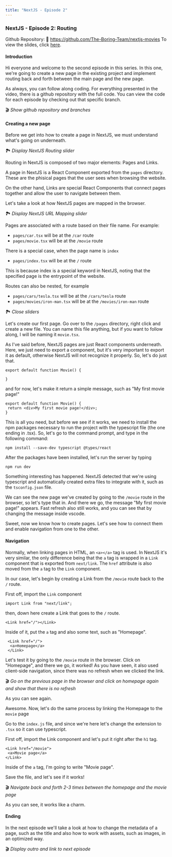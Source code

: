 ```yaml
---
title: "NextJS - Episode 2"
---
```

### NextJS - Episode 2: Routing
Github Repository: 📂 https://github.com/The-Boring-Team/nextjs-movies
To view the slides, click [here](https://www.canva.com/design/DAE2VzDbvkA/SW6FydXgCXEr2ad7EFV7FQ/view?utm_content=DAE2VzDbvkA&utm_campaign=designshare&utm_medium=link&utm_source=publishsharelink).

#### Introduction
Hi everyone and welcome to the second episode in this series. In this one, we're going to create a new page in the existing project and implement routing back and forth between the main page and the new page. 

As always, you can follow along coding. For everything presented in the video, there is a github repository with the full code. You can view the code for each episode by checking out that specific branch.

🎬 *Show github repository and branches*

#### Creating a new page
Before we get into how to create a page in NextJS, we must understand what's going on underneath.

🏞️ *Display NextJS Routing slider*

Routing in NextJS is composed of two major elements: Pages and Links.

A page in NextJS is a React Component exported from the `pages` directory. These are the phisical pages that the user sees when browsing the website.

On the other hand, Links are special React Components that connect pages together and allow the user to navigate between them.

Let's take a look at how NextJS pages are mapped in the browser.

🏞️ *Display NextJS URL Mapping slider*

Pages are associated with a route based on their file name. For example:
- `pages/car.tsx` will be at the `/car` route
- `pages/movie.tsx` will be at the `/movie` route

There is a special case, when the page name is `index`
- `pages/index.tsx` will be at the `/` route

This is because index is a special keyword in NextJS, noting that the specified page is the entrypoint of the website.

Routes can also be nested, for example
- `pages/cars/tesla.tsx` will be at the `/cars/tesla` route
- `pages/movies/iron-man.tsx` will be at the `/movies/iron-man` route

🏞️ *Close sliders*

Let's create our first page. Go over to the `/pages` directory, right click and create a new file. You can name this file anything, but if you want to follow along, I will be naming it `movie.tsx`.

As I've said before, NextJS pages are just React components underneath. Here, we just need to export a component, but it's very important to export it as default, otherwise NextJS will not recognize it properly. So, let's do just that.

```movie.tsx
export default function Movie() {

}
```

and for now, let's make it return a simple message, such as "My first movie page!"

```movie.tsx
export default function Movie() {
 return <div>My first movie page!</div>;
}
```

This is all you need, but before we see if it works, we need to install the npm packages necessary to run the project with the typescript file (the one ending in .tsx). So, let's go to the command prompt, and type in the following command:

```
npm install --save-dev typescript @types/react
```

After the packages have been installed, let's run the server by typing

```
npm run dev
```

Something interesting has happened. NextJS detected that we're using typescript and automatically created extra files to integrate with it, such as the `tsconfig.json` file.

We can see the new page we've created by going to the `/movie` route in the browser, so let's type that in. And there we go, the message "My first movie page!" appears. Fast refresh also still works, and you can see that by changing the message inside vscode.

Sweet, now we know how to create pages. Let's see how to connect them and enable navigation from one to the other.

#### Navigation
Normally, when linking pages in HTML, an `<a></a>` tag is used. In NextJS it's very similar, the only difference being that the `a` tag is wrapped in a `Link` component that is exported from `next/link`. The `href` attribute is also moved from the `a` tag to the `Link` component.

In our case, let's begin by creating a Link from the `/movie` route back to the `/` route.

First off, import the `Link` component

```movie.tsx
import Link from "next/link";
```

then, down here create a Link that goes to the `/` route.

```movie.tsx
<Link href="/"></Link>
```

Inside of it, put the `a` tag and also some text, such as "Homepage".

```movie.tsx
 <Link href="/">
  <a>Homepage</a>
 </Link>
```

Let's test it by going to the `/movie` route in the browser. Click on "Homepage", and there we go, it worked! As you have seen, it also used client-side navigation, since there was no refresh when we clicked the link.

🎬 *Go on the previous page in the browser and click on homepage again and show that there is no refresh*

As you can see again.

Awesome. Now, let's do the same process by linking the Homepage to the `movie` page

Go to the `index.js` file, and since we're here let's change the extension to `.tsx` so it can use typescript.

First off, import the Link component and let's put it right after the `h1` tag.

```index.tsx
<Link href="/movie">
 <a>Movie page</a>
</Link>
```

Inside of the `a` tag, I'm going to write "Movie page". 

Save the file, and let's see if it works!

🎬 *Navigate back and forth 2-3 times between the homepage and the movie page*

As you can see, it works like a charm.

#### Ending
In the next episode we'll take a look at how to change the metadata of a page, such as the title and also how to work with assets, such as images, in an optimized way. 

🎬 *Display outro and link to next episode*